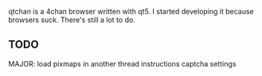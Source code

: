 qtchan is a 4chan browser written with qt5. 
I started developing it because browsers suck.
There's still a lot to do.


TODO
----
MAJOR:
load pixmaps in another thread
instructions
captcha
settings
